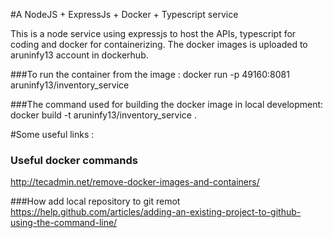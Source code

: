 #A NodeJS + ExpressJs + Docker + Typescript service

This is a node service using expressjs to host the APIs, typescript for coding and docker for 
containerizing. 
The docker images is uploaded to aruninfy13 account in dockerhub.

###To run the container from the image : 
docker run -p 49160:8081 aruninfy13/inventory_service

###The command used for building the docker image in local development:
docker build -t aruninfy13/inventory_service .

#Some useful links :
### Useful docker commands 
http://tecadmin.net/remove-docker-images-and-containers/

###How add local repository to git remot
https://help.github.com/articles/adding-an-existing-project-to-github-using-the-command-line/




